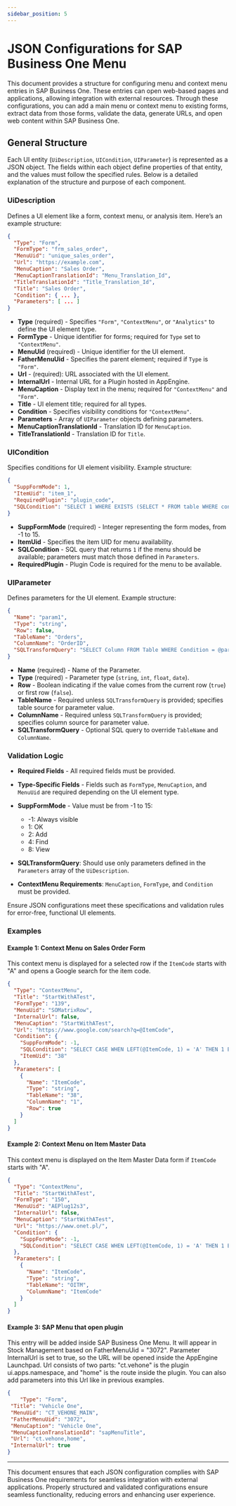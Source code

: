 ```yaml
---
sidebar_position: 5
---
```


# JSON Configurations for SAP Business One Menu

This document provides a structure for configuring menu and context menu entries in SAP Business One. These entries can open web-based pages and applications, allowing integration with external resources. Through these configurations, you can add a main menu or context menu to existing forms, extract data from those forms, validate the data, generate URLs, and open web content within SAP Business One.

## General Structure

Each UI entity (`UiDescription`, `UICondition`, `UIParameter`) is represented as a JSON object. The fields within each object define properties of that entity, and the values must follow the specified rules. Below is a detailed explanation of the structure and purpose of each component.

### UiDescription

Defines a UI element like a form, context menu, or analysis item. Here’s an example structure:

```json
{
  "Type": "Form",
  "FormType": "frm_sales_order",
  "MenuUid": "unique_sales_order",
  "Url": "https://example.com",
  "MenuCaption": "Sales Order",
  "MenuCaptionTranslationId": "Menu_Translation_Id",
  "TitleTranslationId": "Title_Translation_Id",
  "Title": "Sales Order",
  "Condition": { ... },
  "Parameters": [ ... ]
}
```

- **Type** (required) - Specifies `"Form"`, `"ContextMenu"`, or `"Analytics"` to define the UI element type.
- **FormType** - Unique identifier for forms; required for `Type` set to `"ContextMenu"`.
- **MenuUid** (required) - Unique identifier for the UI element.
- **FatherMenuUid** - Specifies the parent element; required if `Type` is `"Form"`.
- **Url** - (required): URL associated with the UI element.
- **InternalUrl** - Internal URL for a Plugin hosted in AppEngine.
- **MenuCaption** - Display text in the menu; required for `"ContextMenu"` and `"Form"`.
- **Title** - UI element title; required for all types.
- **Condition** - Specifies visibility conditions for `"ContextMenu"`.
- **Parameters** - Array of `UIParameter` objects defining parameters.
- **MenuCaptionTranslationId** - Translation ID for `MenuCaption`.
- **TitleTranslationId** - Translation ID for `Title`.

### UICondition

Specifies conditions for UI element visibility. Example structure:

```json
{
  "SuppFormMode": 1,
  "ItemUid": "item_1",
  "RequiredPlugin": "plugin_code",
  "SQLCondition": "SELECT 1 WHERE EXISTS (SELECT * FROM table WHERE condition)"
}
```

- **SuppFormMode** (required) - Integer representing the form modes, from -1 to 15.
- **ItemUid** - Specifies the item UID for menu availability.
- **SQLCondition** - SQL query that returns `1` if the menu should be available; parameters must match those defined in `Parameters`.
- **RequiredPlugin** - Plugin Code is required for the menu to be available.

### UIParameter

Defines parameters for the UI element. Example structure:

```json
{
  "Name": "param1",
  "Type": "string",
  "Row": false,
  "TableName": "Orders",
  "ColumnName": "OrderID",
  "SQLTransformQuery": "SELECT Column FROM Table WHERE Condition = @param2"
}
```

- **Name** (required) - Name of the Parameter.
- **Type** (required) - Parameter type (`string`, `int`, `float`, `date`).
- **Row** - Boolean indicating if the value comes from the current row (`true`) or first row (`false`).
- **TableName** - Required unless `SQLTransformQuery` is provided; specifies table source for parameter value.
- **ColumnName** - Required unless `SQLTransformQuery` is provided; specifies column source for parameter value.
- **SQLTransformQuery** - Optional SQL query to override `TableName` and `ColumnName`.

### Validation Logic

- **Required Fields** - All required fields must be provided.
- **Type-Specific Fields** - Fields such as `FormType`, `MenuCaption`, and `MenuUid` are required depending on the UI element type.
- **SuppFormMode** - Value must be from -1 to 15:
  - -1: Always visible
  - 1: OK
  - 2: Add
  - 4: Find
  - 8: View

- **SQLTransformQuery**: Should use only parameters defined in the `Parameters` array of the `UiDescription`.
- **ContextMenu Requirements**: `MenuCaption`, `FormType`, and `Condition` must be provided.

Ensure JSON configurations meet these specifications and validation rules for error-free, functional UI elements.

### Examples

#### Example 1: Context Menu on Sales Order Form

This context menu is displayed for a selected row if the `ItemCode` starts with "A" and opens a Google search for the item code.

```json
{
  "Type": "ContextMenu",
  "Title": "StartWithATest",
  "FormType": "139",
  "MenuUid": "SOMatrixRow",
  "InternalUrl": false,
  "MenuCaption": "StartWithATest",
  "Url": "https://www.google.com/search?q=@ItemCode",
  "Condition": {
    "SuppFormMode": -1,
    "SQLCondition": "SELECT CASE WHEN LEFT(@ItemCode, 1) = 'A' THEN 1 ELSE 0 END FROM DUMMY",
    "ItemUid": "38"
  },
  "Parameters": [
    {
      "Name": "ItemCode",
      "Type": "string",
      "TableName": "38",
      "ColumnName": "1",
      "Row": true
    }
  ]
}
```

#### Example 2: Context Menu on Item Master Data

This context menu is displayed on the Item Master Data form if `ItemCode` starts with "A".

```json
{
  "Type": "ContextMenu",
  "Title": "StartWithATest",
  "FormType": "150",
  "MenuUid": "AEPlug12s3",
  "InternalUrl": false,
  "MenuCaption": "StartWithATest",
  "Url": "https://www.onet.pl/",
  "Condition": {
    "SuppFormMode": -1,
    "SQLCondition": "SELECT CASE WHEN LEFT(@ItemCode, 1) = 'A' THEN 1 ELSE 0 END FROM DUMMY"
  },
  "Parameters": [
    {
      "Name": "ItemCode",
      "Type": "string",
      "TableName": "OITM",
      "ColumnName": "ItemCode"
    }
  ]
}
```

#### Example 3: SAP Menu that open plugin

This entry will be added inside SAP Business One Menu. It will appear in Stock Management based on FatherMenuUid = "3072". Parameter InternalUrl is set to true, so the URL will be opened inside the AppEngine Launchpad. Url consists of two parts: "ct.vehone" is the plugin ui.apps.namespace, and "home" is the route inside the plugin. You can also add parameters into this Url like in previous examples.

```json
{
	"Type": "Form",
 "Title": "Vehicle One",
 "MenuUid": "CT_VEHONE_MAIN",
 "FatherMenuUid": "3072",
 "MenuCaption": "Vehicle One",
 "MenuCaptionTranslationId": "sapMenuTitle",
 "Url": "ct.vehone,home",
 "InternalUrl": true
}
```

---
This document ensures that each JSON configuration complies with SAP Business One requirements for seamless integration with external applications. Properly structured and validated configurations ensure seamless functionality, reducing errors and enhancing user experience.